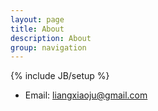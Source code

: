 ```yaml
---
layout: page
title: About
description: About
group: navigation
---
```

{% include JB/setup %}

- Email: <liangxiaoju@gmail.com>
